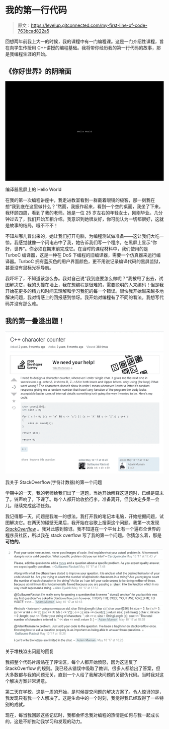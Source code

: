 # 我的第一行代码

> 原文：<https://levelup.gitconnected.com/my-first-line-of-code-763bcad822a5>

回想两年前我上大一的时候，我的课程中有一门编程课。这是一门介绍性课程，旨在向学生传授用 C++讲授的编程基础。我将带你经历我的第一行代码的故事，那是我编程生涯的开始。

## **《你好世界》的阴暗面**

![](img/5bf819b3c03e0ab539dca4ab0b50856a.png)

编译器黑屏上的 Hello World

在我的第一次编程讲座中，我走进教室看到一群戴着眼镜的极客，那一刻我在想“我到底在这里做什么？”然而，我振作起来，看到一个空的桌面，我坐了下来。我环顾四周，看到了我的老师。她是一位 25 岁左右的年轻女士，刚刚毕业。几分钟过去了，我们开始互相介绍。我意识到她很友好，你可能认为一切都很好，这就是故事的结局，哦不不不！

不知从哪儿冒出来的，她让我们打开电脑，为编程测试做准备——这让我们大吃一惊。我感觉就像一个闪电击中了我，她告诉我们写一个程序，在黑屏上显示“你好，世界”。你必须在期末前完成它。在当时的课程材料中，我们使用的是 TurboC 编译器，这是一种在 DoS 下编程的旧编译器，需要一个仿真器来运行编译器。TurboC 拥有蓝灰色的用户界面颜色，更不用说记录编译代码的黑屏监狱，甚至没有鼠标光标导航。

我吓坏了，不知道该怎么办。我对自己说“我到底要怎么做呢？”我被甩了出去，试图解决它，我的头撞在墙上，我在想编程是很难的，需要聪明的人来编码！但是我开始花更多的精力和时间去理解和学习我犯的每一个错误。很快我开始越来越多地解决问题，我对情感上的回报感到惊讶。我开始对编程有了不同的看法。我想写代码并没有那么难。

## 我的第一叠**溢出**题！

![](img/3317bf963badb1c773a030808678cb38.png)

我关于 StackOverflow(字符计数器)的第一个问题

学期中的一天，我的老师给我们出了一道题，当她开始解释这道题时，已经是周末了。铃声响了，下课了。每个人都开始收拾行李，准备离开，但我决定多呆一会儿，继续完成这项任务。

我记得那一天，问题是我唯一的想法。我打开我的笔记本电脑，开始挖掘问题，试图解决它。在两天的碰壁无果后，我开始在谷歌上搜索这个问题。我第一次发现 [*StackOverflow*](https://stackoverflow.com/) 。我对此感到惊讶。我不知道在一个平台上有一个遍布全世界的程序员社区，所以我在 stack overflow 写了我的第一个问题。你猜怎么着，那是**可怕的**。

![](img/cd462f593161d7a1e12bf93c2556c4be.png)

关于堆栈溢出问题的回复

我把整个代码片段贴在了评论区，每个人都开始愤怒，因为这违反了 StackOverflow 的规则。我已经从错误中吸取了教训。很多人都给出了答案，但大多数都与我的问题无关，直到一个人给了我解决问题的关键伪代码。当时我对这个解决方案非常满意。

第二天在学校，这是一周的开始，是时候提交问题的解决方案了。令人惊讶的是，我发现只有我一个人解决了。这是生命中的一个时刻，我觉得我已经取得了一些特别的成就。

现在，每当我回顾这些记忆时，我都会怀念我对编程的热情是如何与我一起成长的，这是不断推动我学习和发现的动力。